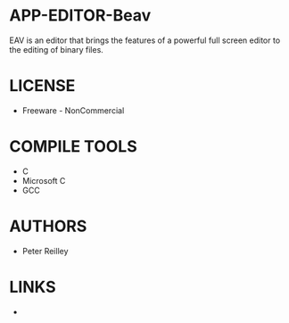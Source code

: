 APP-EDITOR-Beav
===============

EAV is an editor that brings the features of a powerful full screen editor to the editing of binary files.

LICENSE
===============
* Freeware - NonCommercial

COMPILE TOOLS
===============
* C
* Microsoft C
* GCC

AUTHORS
===============
* Peter Reilley

LINKS
===============
* 
